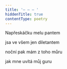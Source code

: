 ```yaml
---
title: '– – – '
hiddenTitle: true
contentType: poetry
---
```


Napřeskáčku melu pantem

jsa ve všem jen diletantem

noční pak mám z toho můru

jak mne uvítá můj guru
